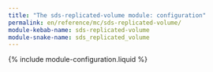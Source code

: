 ```yaml
---
title: "The sds-replicated-volume module: configuration"
permalink: en/reference/mc/sds-replicated-volume/
module-kebab-name: sds-replicated-volume
module-snake-name: sds_replicated_volume
---
```


{% include module-configuration.liquid %} 
